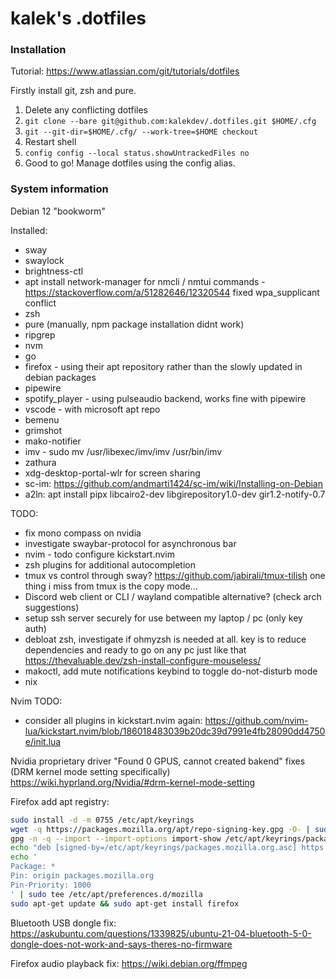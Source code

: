 # kalek's .dotfiles

### Installation
Tutorial: https://www.atlassian.com/git/tutorials/dotfiles

Firstly install git, zsh and pure.

1. Delete any conflicting dotfiles
2. `git clone --bare git@github.com:kalekdev/.dotfiles.git $HOME/.cfg`
3. `git --git-dir=$HOME/.cfg/ --work-tree=$HOME checkout`
4. Restart shell
5. `config config --local status.showUntrackedFiles no`
6. Good to go! Manage dotfiles using the config alias.

### System information
Debian 12 "bookworm"

Installed:
- sway
- swaylock
- brightness-ctl
- apt install network-manager for nmcli / nmtui commands - https://stackoverflow.com/a/51282646/12320544 fixed wpa_supplicant conflict
- zsh
- pure (manually, npm package installation didnt work)
- ripgrep
- nvm
- go
- firefox - using their apt repository rather than the slowly updated in debian packages
- pipewire
- spotify_player - using pulseaudio backend, works fine with pipewire 
- vscode - with microsoft apt repo
- bemenu
- grimshot
- mako-notifier
- imv - sudo mv /usr/libexec/imv/imv /usr/bin/imv
- zathura
- xdg-desktop-portal-wlr for screen sharing
- sc-im: https://github.com/andmarti1424/sc-im/wiki/Installing-on-Debian
- a2ln: apt install pipx libcairo2-dev libgirepository1.0-dev gir1.2-notify-0.7

TODO:
- fix mono compass on nvidia
- investigate swaybar-protocol for asynchronous bar
- nvim - todo configure kickstart.nvim
- zsh plugins for additional autocompletion
- tmux vs control through sway? https://github.com/jabirali/tmux-tilish one thing i miss from tmux is the copy mode...
- Discord web client or CLI / wayland compatible alternative? (check arch suggestions)
- setup ssh server securely for use between my laptop / pc (only key auth)
- debloat zsh, investigate if ohmyzsh is needed at all. key is to reduce dependencies and ready to go on any pc just like that https://thevaluable.dev/zsh-install-configure-mouseless/
- makoctl, add mute notifications keybind to toggle do-not-disturb mode
- nix

Nvim TODO:
- consider all plugins in kickstart.nvim again: https://github.com/nvim-lua/kickstart.nvim/blob/186018483039b20dc39d7991e4fb28090dd4750e/init.lua

Nvidia proprietary driver "Found 0 GPUS, cannot created bakend" fixes (DRM kernel mode setting specifically)
https://wiki.hyprland.org/Nvidia/#drm-kernel-mode-setting

Firefox add apt registry:
```bash
sudo install -d -m 0755 /etc/apt/keyrings
wget -q https://packages.mozilla.org/apt/repo-signing-key.gpg -O- | sudo tee /etc/apt/keyrings/packages.mozilla.org.asc > /dev/null
gpg -n -q --import --import-options import-show /etc/apt/keyrings/packages.mozilla.org.asc | awk '/pub/{getline; gsub(/^ +| +$/,""); if($0 == "35BAA0B33E9EB396F59CA838C0BA5CE6DC6315A3") print "\nThe key fingerprint matches ("$0").\n"; else print "\nVerification failed: the fingerprint ("$0") does not match the expected one.\n"}'
echo "deb [signed-by=/etc/apt/keyrings/packages.mozilla.org.asc] https://packages.mozilla.org/apt mozilla main" | sudo tee -a /etc/apt/sources.list.d/mozilla.list > /dev/null
echo '
Package: *
Pin: origin packages.mozilla.org
Pin-Priority: 1000
' | sudo tee /etc/apt/preferences.d/mozilla 
sudo apt-get update && sudo apt-get install firefox
```

Bluetooth USB dongle fix: https://askubuntu.com/questions/1339825/ubuntu-21-04-bluetooth-5-0-dongle-does-not-work-and-says-theres-no-firmware

Firefox audio playback fix: https://wiki.debian.org/ffmpeg
